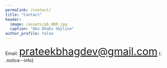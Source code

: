 ```yaml
---
permalink: /contact/
title: "Contact"
header:
  image: /assets/pb_HDR.jpg
  caption: "Abu Dhabi Skyline"
author_profile: false
---
```


Email: <font size="6">prateekbhagdev@gmail.com</font>
{: .notice--info}
